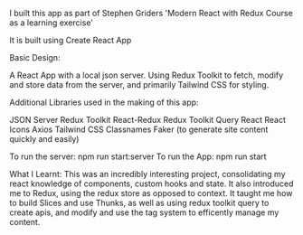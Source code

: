 I built this app as part of Stephen Griders 'Modern React with Redux Course as a learning exercise'

It is built using Create React App

Basic Design:

A React App with a local json server. Using Redux Toolkit to fetch, modify and store data from the server, and primarily Tailwind CSS for styling.

Additional Libraries used in the making of this app:

JSON Server
Redux Toolkit
React-Redux
Redux Toolkit Query React
React Icons
Axios
Tailwind CSS
Classnames
Faker (to generate site content quickly and easily)

To run the server: npm run start:server
To run the App: npm run start

What I Learnt:
This was an incredibly interesting project, consolidating my react knowledge of components, custom hooks and state. 
It also introduced me to Redux, using the redux store as opposed to context. 
It taught me how to build Slices and use Thunks, as well as using redux toolkit query to create apis, and modify and use the tag system to efficently manage my content.
